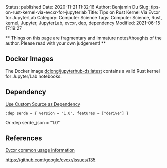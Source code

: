 Status: published
Date: 2020-11-21 11:32:16
Author: Benjamin Du
Slug: tips-on-rust-kernel-via-evcxr-for-jupyterlab
Title: Tips on Rust Kernel Via Evcxr for JupyterLab
Category: Computer Science
Tags: Computer Science, Rust, kernel, Jupyter, JupyterLab, evcxr, dep, dependency
Modified: 2021-06-15 17:19:27

**
Things on this page are fragmentary and immature notes/thoughts of the author.
Please read with your own judgement!
**


## Docker Images

The Docker image
[dclong/jupyterhub-ds:latest](https://github.com/dclong/docker-jupyterhub-ds)
contains a valid Rust kernel for Jupyter/Lab notebooks.

## Dependency 

[Use Custom Source as Dependency](https://github.com/google/evcxr/issues/135)

    :dep serde = { version = "1.0", features = ["derive"] }
Or
    :dep serde_json = "1.0"


## References 

[Evcxr common usage information](https://github.com/google/evcxr/blob/main/COMMON.md)

https://github.com/google/evcxr/issues/135

